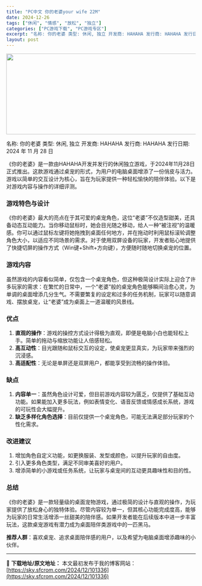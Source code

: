 ```yaml
---
title: "PC中文 你的老婆your wife 22M"
date: 2024-12-26
tags: ["休闲", "情感", "放松", "独立"]
categories: ["PC游戏下载", "PC游戏专区"]
excerpt: "名称: 你的老婆 类型: 休闲, 独立 开发商: HAHAHA 发行商: HAHAHA 发行日期: 2024 年 11 月 28 日 《你的老婆》是一款由HAHAHA开发并发行的休闲独立游戏，于2024年11月28日正式推出。这款游戏通过桌宠的形式，为用户的电脑桌面增添了一份俏皮与活力。游戏以简单的&hellip;"
layout: post
---
```


<img class="aligncenter size-full wp-image-101338" src="https://sky.sfcrom.com/wp-content/uploads/2024/12/2024122601482684.webp" alt="" width="660" height="215" />

名称: 你的老婆
类型: 休闲, 独立
开发商: HAHAHA
发行商: HAHAHA
发行日期: 2024 年 11 月 28 日

《你的老婆》是一款由HAHAHA开发并发行的休闲独立游戏，于2024年11月28日正式推出。这款游戏通过桌宠的形式，为用户的电脑桌面增添了一份俏皮与活力。游戏以简单的交互设计为核心，旨在为玩家提供一种轻松愉快的陪伴体验。以下是对游戏内容与操作的详细评测。
<h3>游戏特色与设计</h3>
《你的老婆》最大的亮点在于其可爱的桌宠角色，这位“老婆”不仅造型甜美，还具备动态互动能力。当你移动鼠标时，她会目光随之移动，给人一种“被注视”的温暖感。你可以通过鼠标左键将她拖拽到桌面任何地方，并在拖动时利用鼠标滚轮调整角色大小，以适应不同场景的需求。对于使用双屏设备的玩家，开发者贴心地提供了快捷切屏的操作方式（Win键+Shift+方向键），方便随时随地切换桌宠的位置。
<h3>游戏内容</h3>
虽然游戏的内容看似简单，仅包含一个桌宠角色，但这种极简设计实际上迎合了许多玩家的需求：在繁忙的日常中，一个“老婆”般的桌宠角色能够瞬间治愈心灵，为单调的桌面增添几分生气。不需要繁复的设定和过多的任务机制，玩家可以随意调戏、摆放桌宠，让“老婆”成为桌面上一道温暖的风景线。
<h3>优点</h3>
<ol>
 	<li><strong>直观的操作</strong>：游戏的操控方式设计得极为直观，即便是电脑小白也能轻松上手。简单的拖动与缩放功能让人倍感轻松。</li>
 	<li><strong>高互动性</strong>：目光跟随和鼠标交互的设定，使桌宠更显真实，为玩家带来强烈的沉浸感。</li>
 	<li><strong>高适配性</strong>：无论是单屏还是双屏用户，都能享受到流畅的操作体验。</li>
</ol>
<h3>缺点</h3>
<ol>
 	<li><strong>内容单一</strong>：虽然角色设计可爱，但目前游戏内容较为匮乏，仅提供了基础互动功能。如果能加入更多玩法，例如表情变化、语音反馈或情感成长系统，游戏的可玩性会大幅提升。</li>
 	<li><strong>缺乏多样化角色选择</strong>：目前仅提供一个桌宠角色，可能无法满足部分玩家的个性化需求。</li>
</ol>
<h3>改进建议</h3>
<ol>
 	<li>增加角色自定义功能，如更换服装、发型或颜色，以提升玩家的自由度。</li>
 	<li>引入更多角色类型，满足不同审美喜好的用户。</li>
 	<li>增添简单的小游戏或任务系统，让玩家与桌宠间的互动更具趣味性和目的性。</li>
</ol>
<h3>总结</h3>
《你的老婆》是一款轻量级的桌面宠物游戏，通过极简的设计与直观的操作，为玩家提供了放松身心的独特体验。尽管内容较为单一，但其核心功能完成度高，能够为玩家的日常生活增添一丝甜美的陪伴感。如果开发者能在后续版本中进一步丰富玩法，这款桌宠游戏有潜力成为桌面陪伴类游戏中的一匹黑马。

<strong>推荐人群</strong>：喜欢桌宠、追求桌面陪伴感的用户，以及希望为电脑桌面增添趣味的小伙伴。

---
📖 **下载地址/原文地址：** 本文最初发布于我的博客网站：[https://sky.sfcrom.com/2024/12/101336](https://sky.sfcrom.com/2024/12/101336)
